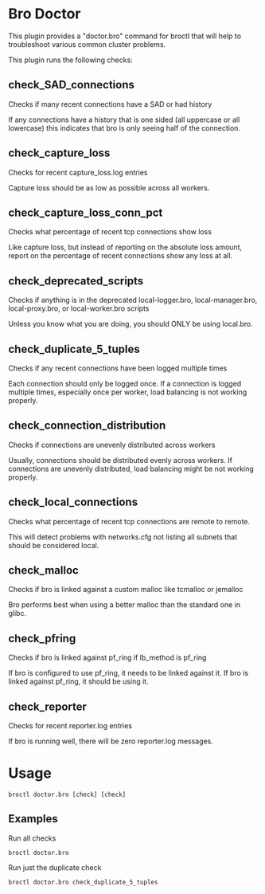 
# Bro Doctor

This plugin provides a "doctor.bro" command for broctl that will help to
troubleshoot various common cluster problems.

This plugin runs the following checks:
## check_SAD_connections
Checks if many recent connections have a SAD or had history

If any connections have a history that is one sided (all uppercase or all lowercase)
this indicates that bro is only seeing half of the connection.

## check_capture_loss
Checks for recent capture_loss.log entries

Capture loss should be as low as possible across all workers.

## check_capture_loss_conn_pct
Checks what percentage of recent tcp connections show loss

Like capture loss, but instead of reporting on the absolute loss amount,
report on the percentage of recent connections show any loss at all.

## check_deprecated_scripts
Checks if anything is in the deprecated local-logger.bro, local-manager.bro, local-proxy.bro, or local-worker.bro scripts

Unless you know what you are doing, you should ONLY be using local.bro.

## check_duplicate_5_tuples
Checks if any recent connections have been logged multiple times

Each connection should only be logged once.  If a connection is logged multiple times,
especially once per worker, load balancing is not working properly.

## check_connection_distribution
Checks if connections are unevenly distributed across workers

Usually, connections should be distributed evenly across workers. If connections are
unevenly distributed, load balancing might be not working properly.

## check_local_connections
Checks what percentage of recent tcp connections are remote to remote.

This will detect problems with networks.cfg not listing all subnets that should be
considered local.

## check_malloc
Checks if bro is linked against a custom malloc like tcmalloc or jemalloc

Bro performs best when using a better malloc than the standard one in glibc.

## check_pfring
Checks if bro is linked against pf_ring if lb_method is pf_ring

If bro is configured to use pf_ring, it needs to be linked against it.
If bro is linked against pf_ring, it should be using it.

## check_reporter
Checks for recent reporter.log entries

If bro is running well, there will be zero reporter.log messages.


# Usage

    broctl doctor.bro [check] [check]

## Examples
Run all checks

    broctl doctor.bro

Run just the duplicate check

    broctl doctor.bro check_duplicate_5_tuples


